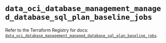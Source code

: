 # `data_oci_database_management_managed_database_sql_plan_baseline_jobs`

Refer to the Terraform Registry for docs: [`data_oci_database_management_managed_database_sql_plan_baseline_jobs`](https://registry.terraform.io/providers/hashicorp/oci/7.19.0/docs/data-sources/database_management_managed_database_sql_plan_baseline_jobs).
